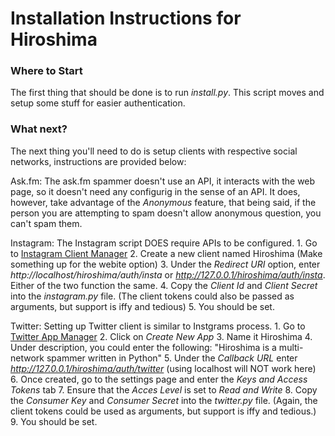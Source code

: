 # Installation Instructions for Hiroshima 

### Where to Start
The first thing that should be done is to run *install.py*. This script moves and setup some stuff for easier authentication.

### What next?
The next thing you'll need to do is setup clients with respective social networks, instructions are provided below:

Ask.fm: The ask.fm spammer doesn't use an API, it interacts with the web page, so it doesn't need any configurig in the sense of an API. It does, however, take advantage of the *Anonymous* feature, that being said, if the person you are attempting to spam doesn't allow anonymous question, you can't spam them.

Instagram: The Instagram script DOES require APIs to be configured. 1. Go to [Instagram Client Manager](https://instagram.com/developer/clients/manage/) 2. Create a new client named Hiroshima (Make something up for the webite option) 3. Under the *Redirect URI* option, enter *http://localhost/hiroshima/auth/insta* or *http://127.0.0.1/hiroshima/auth/insta*. Either of the two function the same. 4. Copy the *Client Id* and *Client Secret* into the *instagram.py* file. (The client tokens could also be passed as arguments, but support is iffy and tedious) 5. You should be set. 

Twitter: Setting up Twitter client is similar to Instgrams process. 1. Go to [Twitter App Manager](https://apps.twitter.com/) 2. Click on *Create New App* 3. Name it Hiroshima 4. Under description, you could enter the following: "Hiroshima is a multi-network spammer written in Python" 5. Under the *Callback URL* enter *http://127.0.0.1/hiroshima/auth/twitter* (using localhost will NOT work here) 6. Once created, go to the settings page and enter the *Keys and Access Tokens* tab 7. Ensure that the *Acces Level* is set to *Read and Write* 8. Copy the *Consumer Key* and *Consumer Secret* into the *twitter.py* file. (Again, the client tokens could be used as arguments, but support is iffy and tedious.) 9. You should be set.
